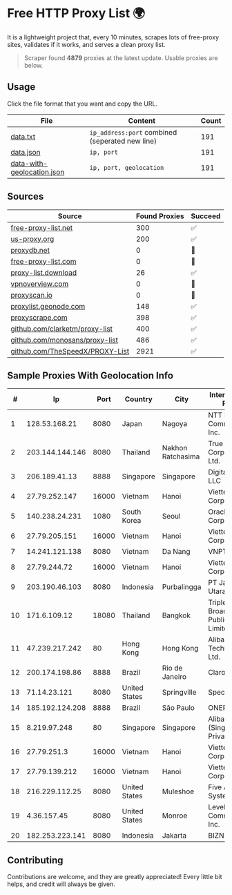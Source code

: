 
# Free HTTP Proxy List 🌍

It is a lightweight project that, every 10 minutes, scrapes lots of free-proxy sites, validates if it works, and serves a clean proxy list.


> Scraper found **4879** proxies at the latest update. Usable proxies are below.

## Usage

Click the file format that you want and copy the URL.


|File|Content|Count|
|----|-------|-----|
|[data.txt](https://raw.githubusercontent.com/themiralay/Proxy-List-World/master/data.txt)|`ip_address:port` combined (seperated new line)|191|
|[data.json](https://raw.githubusercontent.com/themiralay/Proxy-List-World/master/data.json)|`ip, port`|191|
|[data-with-geolocation.json](https://raw.githubusercontent.com/themiralay/Proxy-List-World/master/data-with-geolocation.json)|`ip, port, geolocation`|191|

## Sources

|Source|Found Proxies|Succeed|
|------|-------------|-------|
|[free-proxy-list.net](https://free-proxy-list.net)|300|✅|
|[us-proxy.org](https://www.us-proxy.org)|200|✅|
|[proxydb.net](http://proxydb.net)|0|🚫|
|[free-proxy-list.com](https://free-proxy-list.com/?page=&port=&type%5B%5D=http&type%5B%5D=https&up_time=0&search=Search)|0|🚫|
|[proxy-list.download](https://www.proxy-list.download/HTTP)|26|✅|
|[vpnoverview.com](https://vpnoverview.com/privacy/anonymous-browsing/free-proxy-servers)|0|🚫|
|[proxyscan.io](https://www.proxyscan.io)|0|🚫|
|[proxylist.geonode.com](https://proxylist.geonode.com/api/proxy-list?limit=300&page=1&sort_by=lastChecked&sort_type=desc&protocols=http,https)|148|✅|
|[proxyscrape.com](https://api.proxyscrape.com/v2/?request=displayproxies&protocol=http&timeout=10000&country=all&ssl=all&anonymity=all)|398|✅|
|[github.com/clarketm/proxy-list](https://raw.githubusercontent.com/clarketm/proxy-list/master/proxy-list-raw.txt)|400|✅|
|[github.com/monosans/proxy-list](https://raw.githubusercontent.com/monosans/proxy-list/main/proxies/http.txt)|486|✅|
|[github.com/TheSpeedX/PROXY-List](https://raw.githubusercontent.com/TheSpeedX/PROXY-List/master/http.txt)|2921|✅|


## Sample Proxies With Geolocation Info

|#|Ip|Port|Country|City|Internet Service Provider|
|-|--|----|-------|----|-------------------------|
|1|128.53.168.21|8080|Japan|Nagoya|NTT PC Communications, Inc.|
|2|203.144.144.146|8080|Thailand|Nakhon Ratchasima|True Internet Corporation CO. Ltd.|
|3|206.189.41.13|8888|Singapore|Singapore|DigitalOcean, LLC|
|4|27.79.252.147|16000|Vietnam|Hanoi|Viettel Corporation|
|5|140.238.24.231|1080|South Korea|Seoul|Oracle Corporation|
|6|27.79.205.151|16000|Vietnam|Hanoi|Viettel Corporation|
|7|14.241.121.138|8080|Vietnam|Da Nang|VNPT|
|8|27.79.244.72|16000|Vietnam|Hanoi|Viettel Corporation|
|9|203.190.46.103|8080|Indonesia|Purbalingga|PT Jaring Lintas Utara|
|10|171.6.109.12|18080|Thailand|Bangkok|Triple T Broadband Public Company Limited|
|11|47.239.217.242|80|Hong Kong|Hong Kong|Alibaba (US) Technology Co., Ltd.|
|12|200.174.198.86|8888|Brazil|Rio de Janeiro|Claro S.A|
|13|71.14.23.121|8080|United States|Springville|Spectrum|
|14|185.192.124.208|8888|Brazil|São Paulo|ONEPROVIDER|
|15|8.219.97.248|80|Singapore|Singapore|Alibaba Cloud (Singapore) Private Limited|
|16|27.79.251.3|16000|Vietnam|Hanoi|Viettel Corporation|
|17|27.79.139.212|16000|Vietnam|Hanoi|Viettel Corporation|
|18|216.229.112.25|8080|United States|Muleshoe|Five Area Systems, LLC|
|19|4.36.157.45|8080|United States|Monroe|Level 3 Communications, Inc.|
|20|182.253.223.141|8080|Indonesia|Jakarta|BIZNET|



## Contributing

Contributions are welcome, and they are greatly appreciated! Every
little bit helps, and credit will always be given.

